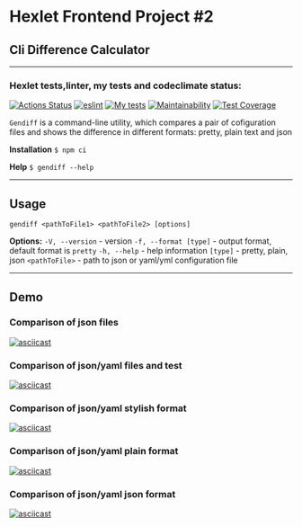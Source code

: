 # Hexlet Frontend Project #2
## Cli Difference Calculator

---

### Hexlet tests,linter, my tests and codeclimate status:
[![Actions Status](https://github.com/steshkof/frontend-project-lvl2/workflows/hexlet-check/badge.svg)](https://github.com/steshkof/frontend-project-lvl2/actions) [![eslint](https://github.com/steshkof/frontend-project-lvl2/actions/workflows/eslint.yml/badge.svg?event=push)](https://github.com/steshkof/frontend-project-lvl2/actions/workflows/eslint.yml) [![My tests](https://github.com/steshkof/frontend-project-lvl2/actions/workflows/tests.yml/badge.svg?event=push)](https://github.com/steshkof/frontend-project-lvl2/actions/workflows/tests.yml) [![Maintainability](https://api.codeclimate.com/v1/badges/a99a88d28ad37a79dbf6/maintainability)](https://github.com/steshkof/frontend-project-lvl2/maintainability) [![Test Coverage](https://api.codeclimate.com/v1/badges/a99a88d28ad37a79dbf6/test_coverage)](https://github.com/steshkof/frontend-project-lvl2/test_coverage)

```Gendiff``` is a command-line utility, which compares a pair of cofiguration files and shows the difference in different formats: pretty, plain text and json 


**Installation** ```$ npm ci```

**Help** ```$ gendiff --help```

---

## Usage
```gendiff <pathToFile1> <pathToFile2> [options]```  

**Options:**
```-V, --version``` - version
```-f, --format [type]``` - output format, default format is ```pretty```
```-h, --help``` - help information
```[type]``` - pretty, plain, json
```<pathToFile>``` - path to json or yaml/yml configuration file

---

## Demo


### Comparison of json files
[![asciicast](https://asciinema.org/a/502162.svg)](https://asciinema.org/a/502162)

### Comparison of json/yaml files and test
[![asciicast](https://asciinema.org/a/502163.svg)](https://asciinema.org/a/502163)

### Comparison of json/yaml stylish format
[![asciicast](https://asciinema.org/a/bScpBqZ7fr6UwTciNfKTjZaDA.svg)](https://asciinema.org/a/bScpBqZ7fr6UwTciNfKTjZaDA)

### Comparison of json/yaml plain format
[![asciicast](https://asciinema.org/a/502150.svg)](https://asciinema.org/a/502150)

### Comparison of json/yaml json format
[![asciicast](https://asciinema.org/a/502167.svg)](https://asciinema.org/a/502167)